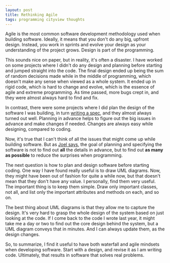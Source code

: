```yaml
---
layout: post
title: Rethinking Agile
tags: programming cityview thoughts
---
```


Agile is the most common software development methodology used when building software. Ideally, it means that you don't do any big, upfront design. Instead, you work in sprints and evolve your design as your understanding of the project grows. Design is part of the programming.

This sounds nice on paper, but in reality, it's often a disaster. I have worked on some projects where I didn't do any design and planning before starting and jumped straight into the code. The final design ended up being the sum of random decisions made while in the middle of programming, which doesn't make any sense when viewed as a whole system. It ended up in rigid code, which is hard to change and evolve, which is the essence of agile and extreme programming. As time passed, more bugs crept in, and they were almost always hard to find and fix.

In contrast, there were some projects where I did plan the design of the software I was building, in turn [writing a spec](/Write-a-Spec), and they almost always turned out well. Planning in advance helps to figure out the big issues in advance and make changes if needed. Changes are always easy while designing, compared to coding.

Now, it's true that I can't think of all the issues that might come up while building software. But as [Joel says](https://www.joelonsoftware.com/2000/10/02/painless-functional-specifications-part-1-why-bother/), the goal of planning and specifying the software is not to find out **all** the details in advance, but to find out **as many as possible** to reduce the surprises when programming. 

The next question is how to plan and design software before starting coding. One way I have found really useful is to draw UML diagrams. Now, they might have been out of fashion for quite a while now, but that doesn't mean that they don't have any value. I personally, find them very useful. The important thing is to keep them simple. Draw only important classes, not all, and list only the important attributes and methods on each, and so on. 

The best thing about UML diagrams is that they allow me to capture the design. It's very hard to grasp the whole design of the system based on just looking at the code. If I come back to the code I wrote last year, it might take me a day or two to find out the core design behind the system, but a UML diagram conveys that in minutes. And I can always update them, as the design changes. 

So, to summarize, I find it useful to have both waterfall and agile mindsets when developing software. Start with a design, and revise it as I am writing code. Ultimately, that results in software that solves real problems.

